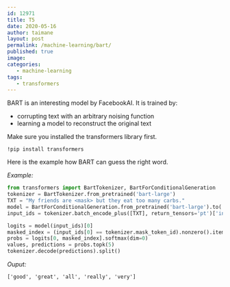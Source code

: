 ```yaml
---
id: 12971
title: T5
date: 2020-05-16
author: taimane
layout: post
permalink: /machine-learning/bart/
published: true
image: 
categories: 
   - machine-learning
tags:   
   - transformers
---
```

BART is an interesting model by FacebookAI. It is trained by:

* corrupting text with an arbitrary noising function
* learning a model to reconstruct the original text

Make sure you installed the transformers library first.

```
!pip install transformers
```
Here is the example how BART can guess the right word.

_Example:_
```python
from transformers import BartTokenizer, BartForConditionalGeneration
tokenizer = BartTokenizer.from_pretrained('bart-large')
TXT = "My friends are <mask> but they eat too many carbs."
model = BartForConditionalGeneration.from_pretrained('bart-large').to('cuda')
input_ids = tokenizer.batch_encode_plus([TXT], return_tensors='pt')['input_ids'].to('cuda')

logits = model(input_ids)[0]
masked_index = (input_ids[0] == tokenizer.mask_token_id).nonzero().item()
probs = logits[0, masked_index].softmax(dim=0)
values, predictions = probs.topk(5)
tokenizer.decode(predictions).split()
```

_Ouput:_
```
['good', 'great', 'all', 'really', 'very']
```

